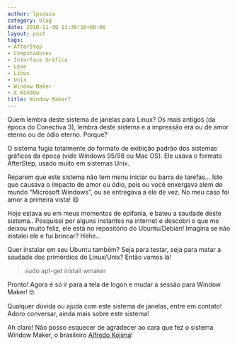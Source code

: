 ```yaml
---
author: lpsouza
category: blog
date: 2010-11-30 13:30:16+00:00
layout: post
tags:
- AfterStep
- Computadores
- Interface Gráfica
- Leve
- Linux
- Unix
- Window Maker
- X Window
title: Window Maker?
---
```


Quem lembra deste sistema de janelas para Linux? Os mais antigos (da época do Conectiva 3), lembra deste sistema e a impressão era ou de amor eterno ou de ódio eterno. Porque?

O sistema fugia totalmente do formato de exibição padrão dos sistemas gráficos da época (vide Windows 95/98 ou Mac OS). Ele usava o formato AfterStep, usado muito em sistemas Unix.

Reparem que este sistema não tem menu iniciar ou barra de tarefas… Isto que causava o impacto de amor ou ódio, pois ou você enxergava alem do mundo “Microsoft Windows”, ou se entregava a ele de vez. No meu caso foi amor a primeira vista! 😃

Hoje estava eu em meus momentos de epifania, e bateu a saudade deste sistema.. Pesquisei por alguns instantes na internet e descobri o que me deixou muito feliz, ele está no repositório do Ubuntu/Debian! Imagina se não instalei ele e fui brincar? Hehe..

Quer instalar em seu Ubuntu também? Seja para testar, seja para matar a saudade dos primórdios do Linux/Unix? Então vamos lá!

> sudo apt-get install wmaker

Pronto! Agora é só ir para a tela de logon e mudar a sessão para Window Maker! 🤓

Qualquer dúvida ou ajuda com este sistema de janelas, entre em contato! Adoro conversar, ainda mais sobre este sistema!

Ah claro! Não posso esquecer de agradecer ao cara que fez o sistema Window Maker, o brasileiro [Alfredo Kojima](http://pt.wikipedia.org/wiki/Alfredo_Kojima)!